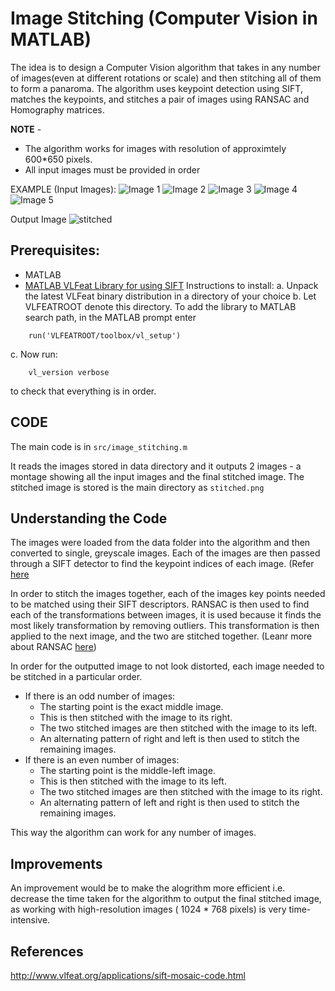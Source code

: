 # Image Stitching (Computer Vision in MATLAB)
The idea is to design a Computer Vision algorithm that takes in any number of images(even at different rotations or scale) and then stitching all of them to form a panaroma.
The algorithm uses keypoint detection using SIFT, matches the keypoints, and stitches a pair of images using RANSAC and Homography matrices. 

**NOTE** - 
* The algorithm works for images with resolution of approximtely 600*650 pixels.
* All input images must be provided in order

EXAMPLE (Input Images):
![Image 1](/data/1.jpg) ![Image 2](/data/2.jpg) ![Image 3](/data/3.jpg) ![Image 4](/data/4.jpg) ![Image 5](/data/5.jpg)

Output Image
![stitched](/stitched.png)

## Prerequisites:
* MATLAB
* [MATLAB VLFeat Library for using SIFT](http://www.vlfeat.org/install-matlab.html)
Instructions to install:
a. Unpack the latest VLFeat binary distribution in a directory of your choice
b. Let VLFEATROOT denote this directory. To add the library to MATLAB search path, in the MATLAB prompt enter
```
	run('VLFEATROOT/toolbox/vl_setup')
```
c. Now run:
```
	vl_version verbose
```	
to check that everything is in order.

## CODE

The main code is in `src/image_stitching.m`

It reads the images stored in data directory and it outputs 2 images - a montage showing all the input images and the final stitched image.
The stitched image is stored is the main directory as `stitched.png`

## Understanding the Code
The images were loaded from the data folder into the algorithm and then converted to single, greyscale images. 
Each of the images are then passed through a SIFT detector to find the keypoint indices of each image. (Refer [here](http://www.vlfeat.org/matlab/vl_sift.html)

In order to stitch the images together, each of the images key points needed to be matched using their SIFT descriptors.  RANSAC is then used to find each of the transformations between images, it is used because it finds the most likely transformation by removing outliers. This transformation is then applied to the next image, and the two are stitched together.
(Leanr more about RANSAC [here]())

In order for the outputted image to not look distorted, each image needed to be stitched in a particular order. 
*	If there is an odd number of images: 
	* The starting point is the exact middle image.
	*	This is then stitched with the image to its right.
	*	The two stitched images are then stitched with the image to its left.
	*	An alternating pattern of right and left is then used to stitch the remaining images.
*	If there is an even number of images:
	*	The starting point is the middle-left image.
	*	This is then stitched with the image to its left.
	*	The two stitched images are then stitched with the image to its right.
	*	An alternating pattern of left and right is then used to stitch the remaining images.
	
This way the algorithm can work for any number of images.


## Improvements
An improvement would be to make the alogrithm more efficient i.e. decrease the time taken for the algorithm to output the final stitched image, as working with high-resolution images ( 1024 * 768 pixels) is very time-intensive.

## References
http://www.vlfeat.org/applications/sift-mosaic-code.html


